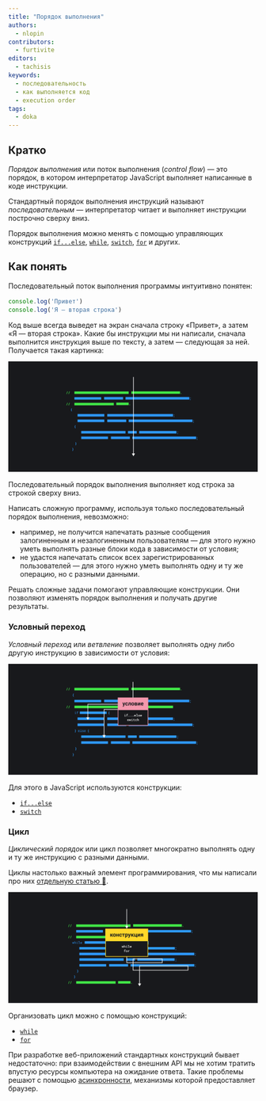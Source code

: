 ```yaml
---
title: "Порядок выполнения"
authors:
  - nlopin
contributors:
  - furtivite
editors:
  - tachisis
keywords:
  - последовательность
  - как выполняется код
  - execution order
tags:
  - doka
---
```


## Кратко

_Порядок выполнения_ или поток выполнения (_control flow_) — это порядок, в котором интерпретатор JavaScript выполняет написанные в коде инструкции.

Стандартный порядок выполнения инструкций называют _последовательным_ — интерпретатор читает и выполняет инструкции построчно сверху вниз.

Порядок выполнения можно менять с помощью управляющих конструкций [`if...else`](/js/if-else), [`while`](/js/while), [`switch`](/js/switch), [`for`](/js/for) и других.

## Как понять

Последовательный поток выполнения программы интуитивно понятен:

```js
console.log('Привет')
console.log('Я — вторая строка')
```

Код выше всегда выведет на экран сначала строку «Привет», а затем «Я — вторая строка». Какие бы инструкции мы ни написали, сначала выполнится инструкция выше по тексту, а затем — следующая за ней. Получается такая картинка:

![Схема последовательного выполнения кода.](images/sequential.png)

Последовательный порядок выполнения выполняет код строка за строкой сверху вниз.

Написать сложную программу, используя только последовательный порядок выполнения, невозможно:

- например, не получится напечатать разные сообщения залогиненным и незалогиненным пользователям — для этого нужно уметь выполнять разные блоки кода в зависимости от условия;
- не удастся напечатать список всех зарегистрированных пользователей — для этого нужно уметь выполнять одну и ту же операцию, но с разными данными.

Решать сложные задачи помогают управляющие конструкции. Они позволяют изменять порядок выполнения и получать другие результаты.

### Условный переход

_Условный переход_ или _ветвление_ позволяет выполнять одну либо другую инструкцию в зависимости от условия:

![Схема условного перехода.](images/conditional.png)

Для этого в JavaScript используются конструкции:

- [`if...else`](/js/if-else)
- [`switch`](/js/switch)

### Цикл

_Циклический порядок_ или цикл позволяет многократно выполнять одну и ту же инструкцию с разными данными.

Циклы настолько важный элемент программирования, что мы написали про них [отдельную статью 🔄](/js/loop).

![Схема цикла.](images/loop.png)

Организовать цикл можно с помощью конструкций:

- [`while`](/js/while)
- [`for`](/js/for)

При разработке веб-приложений стандартных конструкций бывает недостаточно: при взаимодействии с внешним API мы не хотим тратить впустую ресурсы компьютера на ожидание ответа. Такие проблемы решают с помощью [асинхронности](/js/async-in-js), механизмы которой предоставляет браузер.
